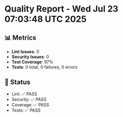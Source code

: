 # Quality Report - Wed Jul 23 07:03:48 UTC 2025
## 📊 Metrics
- **Lint Issues**: 0
- **Security Issues**: 0
- **Test Coverage**: 97%
- **Tests**: 0 total, 0 failures, 0 errors
## 🎯 Status
- Lint: ✅ PASS
- Security: ✅ PASS
- Coverage: ✅ PASS
- Tests: ✅ PASS
